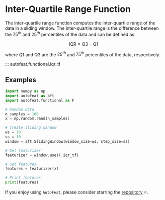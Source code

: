 # Inter-Quartile Range Function

The inter-quartile range function computes the inter-quartile range of the data in a sliding window. The inter-quartile range is the difference between the $75^{th}$ and $25^{th}$ percentiles of the data and can be defined as:

$$
\text{IQR} = \text{Q3} - \text{Q1}
$$

where $\text{Q1}$ and $\text{Q3}$ are the $25^{th}$ and $75^{th}$ percentiles of the data, respectively.

::: autofeat.functional.iqr_tf

## Examples

```python
import numpy as np
import autofeat as aft
import autofeat.functional as F

# Random data
n_samples = 100
x = np.random.rand(n_samples)

# Create sliding window
ws = 10
ss = 10
window = aft.SlidingWindow(window_size=ws, step_size=ss)

# Get featurizer
featurizer = window.use(F.iqr_tf)

# Get features
features = featurizer(x)

# Print features
print(features)
```

If you enjoy using `AutoFeat`, please consider starring the [repository](https://github.com/autonlab/AutoFeat) ⭐️.